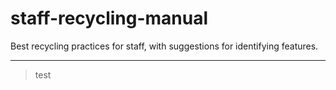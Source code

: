 # staff-recycling-manual
Best recycling practices for staff, with suggestions for identifying features.

----

>    test
